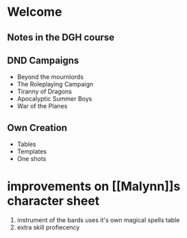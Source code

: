 # Welcome

## Notes in the DGH course

## DND Campaigns

- Beyond the mournlords
- The Roleplaying Campaign
- Tiranny of Dragons
- Apocalyptic Summer Boys
- War of the Planes

## Own Creation

- Tables
- Templates
- One shots

# improvements on [[Malynn]]s character sheet
1. instrument of the bards uses it's own magical spells table
2. extra skill profiecency